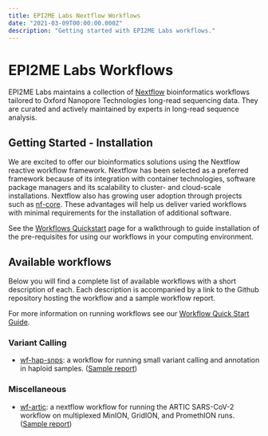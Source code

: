 ```yaml
---
title: EPI2ME Labs Nextflow Workflows
date: "2021-03-09T00:00:00.000Z"
description: "Getting started with EPI2ME Labs workflows."
---
```


# EPI2ME Labs Workflows

EPI2ME Labs maintains a collection of [Nextflow](https://www.nextflow.io/) bioinformatics
workflows tailored to Oxford Nanopore Technologies long-read sequencing data. They
are curated and actively maintained by experts in long-read sequence analysis.

## Getting Started - Installation

We are excited to offer our bioinformatics solutions using the Nextflow
reactive workflow framework. Nextflow has been selected as a preferred
framework because of its integration with container technologies, software
package managers and its scalability to cluster- and cloud-scale installations.
Nextflow also has growing user adoption through projects such as
[nf-core](https://nf-co.re/). These advantages will help us deliver varied
workflows with minimal requirements for the installation of additional
software.

See the [Workflows Quickstart](/wfquickstart) page for a walkthrough to guide
installation of the pre-requisites for using our workflows in your computing
environment.

## Available workflows

Below you will find a complete list of available workflows with a short
description of each. Each description is accompanied by a link to the
Github repository hosting the workflow and a sample workflow report.

For more information on running workflows see our [Workflow Quick Start Guide](/wfquickstart).

### Variant Calling

* [wf-hap-snps](https://www.github.com/epi2me-labs/wf-hap-snps): a workflow for
  running small variant calling and annotation in haploid samples.
  ([Sample report](/workflows/wf-hap-snps.html))

### Miscellaneous

* [wf-artic](https://www.github.com/epi2me-labs/wf-artic): a nextflow workflow for
  running the ARTIC SARS-CoV-2 workflow on multiplexed MinION, GridION, and
  PromethION runs. ([Sample report](/workflows/wf-artic.html))
